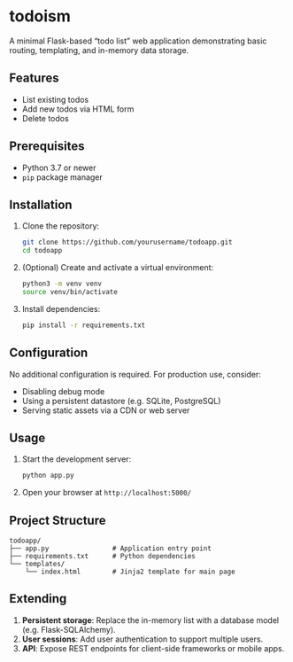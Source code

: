 # todoism

A minimal Flask-based “todo list” web application demonstrating basic routing, templating, and in-memory data storage.

## Features

- List existing todos  
- Add new todos via HTML form  
- Delete todos  

## Prerequisites

- Python 3.7 or newer  
- `pip` package manager  

## Installation

1. Clone the repository:  
   ```bash
   git clone https://github.com/yourusername/todoapp.git
   cd todoapp
   ```

2. (Optional) Create and activate a virtual environment:  
   ```bash
   python3 -m venv venv
   source venv/bin/activate
   ```

3. Install dependencies:  
   ```bash
   pip install -r requirements.txt
   ```

## Configuration

No additional configuration is required. For production use, consider:

- Disabling debug mode  
- Using a persistent datastore (e.g. SQLite, PostgreSQL)  
- Serving static assets via a CDN or web server  

## Usage

1. Start the development server:  
   ```bash
   python app.py
   ```

2. Open your browser at `http://localhost:5000/`

## Project Structure

```
todoapp/
├── app.py                # Application entry point
├── requirements.txt      # Python dependencies
└── templates/
    └── index.html        # Jinja2 template for main page
```

## Extending

1. **Persistent storage**: Replace the in-memory list with a database model (e.g. Flask-SQLAlchemy).  
2. **User sessions**: Add user authentication to support multiple users.  
3. **API**: Expose REST endpoints for client-side frameworks or mobile apps.  
